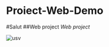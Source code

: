 # Proiect-Web-Demo 

#Salut 
##Web project
*Web project*

![usv]([https://fdsa.usv.ro/wp-content/uploads/sites/12/2022/09/harta_campus_3D-2.jpg](https://radio.usv.ro/wp-content/uploads/sites/38/2016/11/usv-sigla2.gif))


